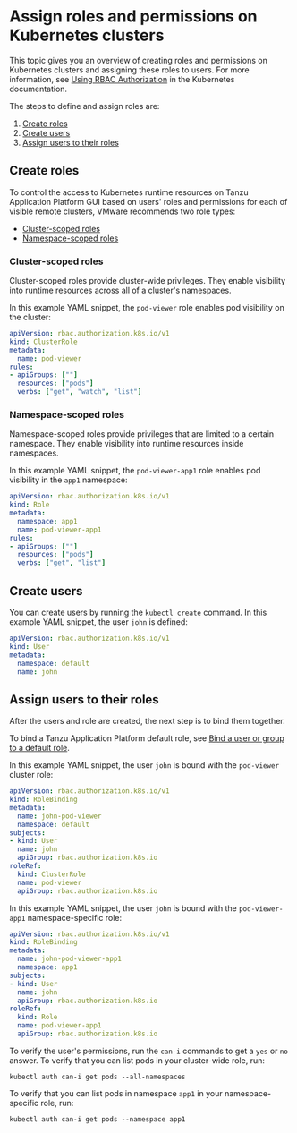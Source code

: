 # Assign roles and permissions on Kubernetes clusters

This topic gives you an overview of creating roles and permissions on Kubernetes clusters
and assigning these roles to users. For more information, see
[Using RBAC Authorization](https://kubernetes.io/docs/reference/access-authn-authz/rbac/) in the
Kubernetes documentation.

The steps to define and assign roles are:

1. [Create roles](#create-roles)
2. [Create users](#create-users)
3. [Assign users to their roles](#assign-users-to-roles)


## <a id="create-roles"></a> Create roles

To control the access to Kubernetes runtime resources on Tanzu Application Platform GUI based on users'
roles and permissions for each of visible remote clusters, VMware recommends two role types:

- [Cluster-scoped roles](#cluster-scoped-roles)
- [Namespace-scoped roles](#namespace-scoped-roles)


### <a id="cluster-scoped-roles"></a> Cluster-scoped roles

Cluster-scoped roles provide cluster-wide privileges. They enable visibility into runtime resources
across all of a cluster's namespaces.

In this example YAML snippet, the `pod-viewer` role enables pod visibility on the cluster:

```yaml
apiVersion: rbac.authorization.k8s.io/v1
kind: ClusterRole
metadata:
  name: pod-viewer
rules:
- apiGroups: [""]
  resources: ["pods"]
  verbs: ["get", "watch", "list"]
```


### <a id="namespace-scoped-roles"></a> Namespace-scoped roles

Namespace-scoped roles provide privileges that are limited to a certain namespace.
They enable visibility into runtime resources inside namespaces.

In this example YAML snippet, the `pod-viewer-app1` role enables pod visibility in the `app1` namespace:

```yaml
apiVersion: rbac.authorization.k8s.io/v1
kind: Role
metadata:
  namespace: app1
  name: pod-viewer-app1
rules:
- apiGroups: [""]
  resources: ["pods"]
  verbs: ["get", "list"]
```


## <a id="create-users"></a> Create users

You can create users by running the `kubectl create` command.
In this example YAML snippet, the user `john` is defined:

```yaml
apiVersion: rbac.authorization.k8s.io/v1
kind: User
metadata:
  namespace: default
  name: john
```


## <a id="assign-users-to-roles"></a> Assign users to their roles

After the users and role are created, the next step is to bind them together.

To bind a Tanzu Application Platform default role, see
[Bind a user or group to a default role](../../authn-authz/binding.html).

In this example YAML snippet, the user `john` is bound with the `pod-viewer` cluster role:

```yaml
apiVersion: rbac.authorization.k8s.io/v1
kind: RoleBinding
metadata:
  name: john-pod-viewer
  namespace: default
subjects:
- kind: User
  name: john
  apiGroup: rbac.authorization.k8s.io
roleRef:
  kind: ClusterRole
  name: pod-viewer
  apiGroup: rbac.authorization.k8s.io
```

In this example YAML snippet, the user `john` is bound with the `pod-viewer-app1` namespace-specific
role:

```yaml
apiVersion: rbac.authorization.k8s.io/v1
kind: RoleBinding
metadata:
  name: john-pod-viewer-app1
  namespace: app1
subjects:
- kind: User
  name: john
  apiGroup: rbac.authorization.k8s.io
roleRef:
  kind: Role
  name: pod-viewer-app1
  apiGroup: rbac.authorization.k8s.io
```

To verify the user's permissions, run the `can-i` commands to get a `yes` or `no` answer.
To verify that you can list pods in your cluster-wide role, run:

```console
kubectl auth can-i get pods --all-namespaces
```

To verify that you can list pods in namespace `app1` in your namespace-specific role, run:

```console
kubectl auth can-i get pods --namespace app1
```
